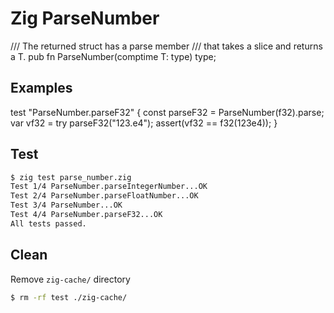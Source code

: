 # Zig ParseNumber

/// The returned struct has a parse member
/// that takes a slice and returns a T.
pub fn ParseNumber(comptime T: type) type;

## Examples

test "ParseNumber.parseF32" {
    const parseF32 = ParseNumber(f32).parse;
    var vf32 = try parseF32("123.e4");
    assert(vf32 == f32(123e4));
}

## Test
```bash
$ zig test parse_number.zig 
Test 1/4 ParseNumber.parseIntegerNumber...OK
Test 2/4 ParseNumber.parseFloatNumber...OK
Test 3/4 ParseNumber...OK
Test 4/4 ParseNumber.parseF32...OK
All tests passed.
```

## Clean
Remove `zig-cache/` directory
```bash
$ rm -rf test ./zig-cache/
```
